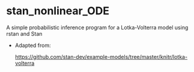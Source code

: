 # stan_nonlinear_ODE

A simple probabilistic inference
	program for a Lotka-Volterra
	model using rstan and Stan

* Adapted from:

	https://github.com/stan-dev/example-models/tree/master/knitr/lotka-volterra


